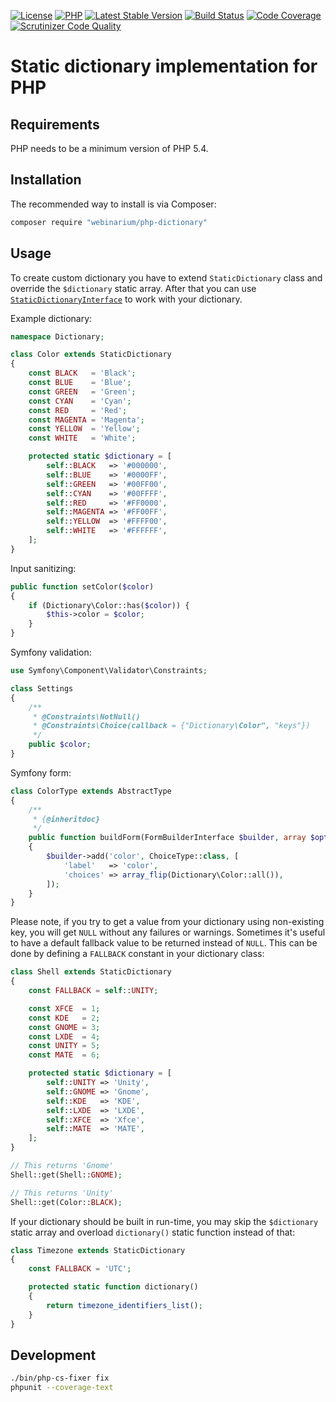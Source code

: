 [![License](https://poser.pugx.org/webinarium/php-dictionary/license)](https://packagist.org/packages/webinarium/php-dictionary)
[![PHP](https://img.shields.io/badge/PHP-5.4%2B-blue.svg)](https://secure.php.net/migration54)
[![Latest Stable Version](https://poser.pugx.org/webinarium/php-dictionary/v/stable)](https://packagist.org/packages/webinarium/php-dictionary)
[![Build Status](https://travis-ci.org/webinarium/php-dictionary.svg?branch=master)](https://travis-ci.org/webinarium/php-dictionary)
[![Code Coverage](https://scrutinizer-ci.com/g/webinarium/php-dictionary/badges/coverage.png?b=master)](https://scrutinizer-ci.com/g/webinarium/php-dictionary/?branch=master)
[![Scrutinizer Code Quality](https://scrutinizer-ci.com/g/webinarium/php-dictionary/badges/quality-score.png?b=master)](https://scrutinizer-ci.com/g/webinarium/php-dictionary/?branch=master)

# Static dictionary implementation for PHP

## Requirements

PHP needs to be a minimum version of PHP 5.4.

## Installation

The recommended way to install is via Composer:

```bash
composer require "webinarium/php-dictionary"
```

## Usage

To create custom dictionary you have to extend `StaticDictionary` class and override the `$dictionary` static array.
After that you can use [`StaticDictionaryInterface`](https://github.com/webinarium/php-dictionary/blob/master/src/StaticDictionaryInterface.php) to work with your dictionary.

Example dictionary:

```php
namespace Dictionary;

class Color extends StaticDictionary
{
    const BLACK   = 'Black';
    const BLUE    = 'Blue';
    const GREEN   = 'Green';
    const CYAN    = 'Cyan';
    const RED     = 'Red';
    const MAGENTA = 'Magenta';
    const YELLOW  = 'Yellow';
    const WHITE   = 'White';

    protected static $dictionary = [
        self::BLACK   => '#000000',
        self::BLUE    => '#0000FF',
        self::GREEN   => '#00FF00',
        self::CYAN    => '#00FFFF',
        self::RED     => '#FF0000',
        self::MAGENTA => '#FF00FF',
        self::YELLOW  => '#FFFF00',
        self::WHITE   => '#FFFFFF',
    ];
}
```

Input sanitizing:

```php
public function setColor($color)
{
    if (Dictionary\Color::has($color)) {
        $this->color = $color;
    }
}
```

Symfony validation:

```php
use Symfony\Component\Validator\Constraints;

class Settings
{
    /**
     * @Constraints\NotNull()
     * @Constraints\Choice(callback = {"Dictionary\Color", "keys"})
     */
    public $color;
}
```

Symfony form:

```php
class ColorType extends AbstractType
{
    /**
     * {@inheritdoc}
     */
    public function buildForm(FormBuilderInterface $builder, array $options)
    {
        $builder->add('color', ChoiceType::class, [
            'label'   => 'color',
            'choices' => array_flip(Dictionary\Color::all()),
        ]);
    }
}
```

Please note, if you try to get a value from your dictionary using non-existing key, you will get `NULL` without any failures or warnings.
Sometimes it's useful to have a default fallback value to be returned instead of `NULL`.
This can be done by defining a `FALLBACK` constant in your dictionary class:

```php
class Shell extends StaticDictionary
{
    const FALLBACK = self::UNITY;

    const XFCE  = 1;
    const KDE   = 2;
    const GNOME = 3;
    const LXDE  = 4;
    const UNITY = 5;
    const MATE  = 6;

    protected static $dictionary = [
        self::UNITY => 'Unity',
        self::GNOME => 'Gnome',
        self::KDE   => 'KDE',
        self::LXDE  => 'LXDE',
        self::XFCE  => 'Xfce',
        self::MATE  => 'MATE',
    ];
}

// This returns 'Gnome'
Shell::get(Shell::GNOME);

// This returns 'Unity'
Shell::get(Color::BLACK);
```

If your dictionary should be built in run-time, you may skip the `$dictionary` static array and overload `dictionary()` static function instead of that:

```php
class Timezone extends StaticDictionary
{
    const FALLBACK = 'UTC';

    protected static function dictionary()
    {
        return timezone_identifiers_list();
    }
}
```

## Development

```bash
./bin/php-cs-fixer fix
phpunit --coverage-text
```
